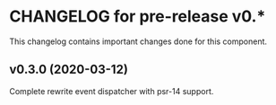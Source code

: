 # CHANGELOG for pre-release v0.*
This changelog contains important changes done for this component.

## v0.3.0 (2020-03-12)
Complete rewrite event dispatcher with psr-14 support.